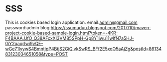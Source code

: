 # SSS
This is cookies based login application.
email:admin@gmail.com
password:admin
blog:https://ssumuduu.blogspot.com/2017/10/maven-project-cookie-based-sample-login.html?token=-4KR-F4BAAA.UfO_Q38AFcxXI3VM85SPpH-Gp8Y1iwu11wlfN7a5HJ-0iY2qaqrIwi9yQE-wGe71lyywS4BmntjpP4BtjS2GiQ.vkSwRS_BFf2E5xoO5aAjZg&postId=8613483123034651058&type=POST
